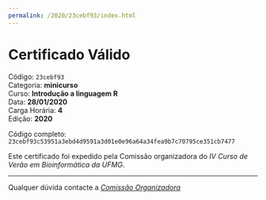 ```yaml
---
permalink: /2020/23cebf93/index.html
---
```


# Certificado Válido

Código: `23cebf93`<br>
Categoria: **minicurso**<br>
Curso: **Introdução a linguagem R**<br>
Data: **28/01/2020**<br>
Carga Horária: **4**<br>
Edição: **2020**<br>


Código completo: `23cebf93c53951a3ebd4d9591a3d01e0e96a64a34fea9b7c70795ce351cb7477`


Este certificado foi expedido pela Comissão organizadora do *IV Curso de Verão em Bioinformática da UFMG*.

----

Qualquer dúvida contacte a [_Comissão Organizadora_](<mailto:cursobioinfoufmg@gmail.com$subject=[Certificados]>)

